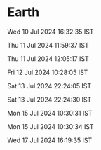# Earth

Wed 10 Jul 2024 16:32:35 IST

Thu 11 Jul 2024 11:59:37 IST

Thu 11 Jul 2024 12:05:17 IST

Fri 12 Jul 2024 10:28:05 IST

Sat 13 Jul 2024 22:24:05 IST

Sat 13 Jul 2024 22:24:30 IST

Mon 15 Jul 2024 10:30:31 IST

Mon 15 Jul 2024 10:30:34 IST

Wed 17 Jul 2024 16:19:35 IST
